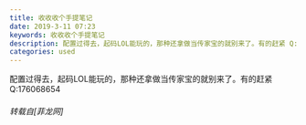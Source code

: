 ```yaml
---
title: 收收收个手提笔记
date: 2019-3-11 07:23
keywords: 收收收个手提笔记
description: 配置过得去，起码LOL能玩的，那种还拿做当传家宝的就别来了。有的赶紧 Q:176068654
categories: used
---
```

<td class="t_f" id="postmessage_3199064">

配置过得去，起码LOL能玩的，那种还拿做当传家宝的就别来了。有的赶紧 Q:176068654</td>
###### 转载自[菲龙网]